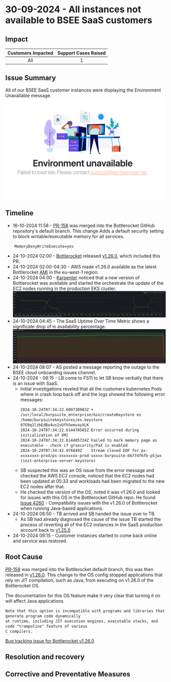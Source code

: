 # 30-09-2024 - All instances not available to BSEE SaaS customers

## Impact

| Customers Impacted | Support Cases Raised |
|:---:|:---:|
| All | 1 |


## Issue Summary
All of our BSEE SaaS customer instances were displaying the Environment Unavailable message.
![Bottlerocket rollout](../../media/24-10-2024-saas-outage-page.jpg)

## Timeline
- 16-10-2024 11:58 - [PR-158](https://github.com/bottlerocket-os/bottlerocket-core-kit/pull/158) was merged into the Bottlerocket GitHub repository's default branch. This change Adds a default security setting to block writable/executable memory for all services.
```text
    MemoryDenyWriteExecute=yes
```
- 24-10-2024 02:00 - [Bottlerocket](https://github.com/bottlerocket-os) released [v1.26.0](https://github.com/bottlerocket-os/bottlerocket/releases/tag/v1.26.0), which included this PR.
- 24-10-2024 02:00-04:30 - AWS made v1.26.0 available as the latest Bottlerocket [AMI](https://docs.aws.amazon.com/AWSEC2/latest/UserGuide/AMIs.html) in the eu-west-1 region.
- 24-10-2024 04:00 - [Karpenter](https://github.com/kubernetes-sigs/karpenter) noticed that a new version of Bottlerocket was available and started the orchestrate the update of the EC2 nodes running in the production EKS cluster.
![Bottlerocket rollout](../../media/24-10-2024-saas-outage-bottlerocket-rollout.png)
- 24-10-2024 04:45 - The SaaS Uptime Over Time Metric shows a significate drop of in availability percentage. 
![SaaS uptime metics](../../media/24-10-2024-saas-outage-uptime-metic.png)
- 24-10-2024 08:07 - AS posted a message reporting the outage to the BSEE cloud onboarding issues channel.
- 24-10-2024 - 08:15 - LB come to FS11 to let SB know verbally that there is an issue with SaaS.
    - Initial investigations reveled that all the customers kubernetes Pods where in crash loop back off and the logs showed the following error messages:
        ```text
        2024-10-24T07:34:22.609730903Z + /usr/local/burpsuite_enterprise/bin/createKeystore es /home/burpsuitekeystores/es.keystore 07E0q1lzbEdBx4us2vOfh5emvayVLK
        2024-10-24T07:34:22.614470565Z Error occurred during initialization of VM│
        2024-10-24T07:34:22.614485724Z Failed to mark memory page as executable - check if grsecurity/PaX is enabled
        2024-10-24T07:34:42.976849Z    Stream closed EOF for ps-xxxxxxxx-prod/ps-xxxxxxxx-prod-xxxxx-burpsuite-66774f6fb-p5jwx (init-enterprise-server-keystore)
        ```
    - SB suspected this was an OS issue from the error message and checked the AWS EC2 console, noticed that the EC2 nodes had been updated at 05:33 and workloads had been migrated to the new EC2 nodes after that.
    - He checked the version of the OS, noted it was v1.26.0 and looked for issues with this OS in the Bottlerocket GitHub repo. He found [Issue 4260](https://github.com/bottlerocket-os/bottlerocket/issues/4260) - Compatibility issues with the v1.26.0 of Bottlerocket when running Java-based applications.
- 24-10-2024 08:50 - TB arrived and SB handed the issue over to TB.
    - As SB had already diagnosed the cause of the issue TB started the process of reverting all of the EC2 instances in the SaaS production account back to [v1.25.0](https://github.com/bottlerocket-os/bottlerocket/releases/tag/v1.25.0)
- 24-10-2024 09:15 - Customer instances started to come back online and service was restored.

## Root Cause

[PR-158](https://github.com/bottlerocket-os/bottlerocket-core-kit/pull/158) was merged into the Bottlerocket default branch, this was then released in [v1.26.0](https://github.com/bottlerocket-os/bottlerocket/releases/tag/v1.26.0). This change to the OS config stopped applications that rely on JIT compilation, such as Java, from executing on v1.26.0 of the Bottlerocket OS.

The documentation for this OS feature make it very clear that turning it on will affect Java applications
```
Note that this option is incompatible with programs and libraries that generate program code dynamically
at runtime, including JIT execution engines, executable stacks, and code "trampoline" feature of various
C compilers.
```
[Bug tracking issue for Bottlerocket v1.26.0](https://github.com/bottlerocket-os/bottlerocket/issues/4253)

## Resolution and recovery

## Corrective and Preventative Measures 